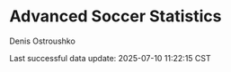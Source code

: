 # Advanced Soccer Statistics
Denis Ostroushko

<!-- gfm -->

Last successful data update: 2025-07-10 11:22:15 CST

